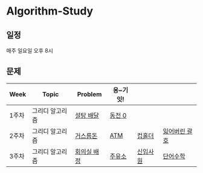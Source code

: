 # Algorithm-Study

## 일정
매주 일요일 오후 8시

## 문제
| Week | Topic | Problem | 응~기잇! | | |
| --- | --- | --- | --- | --- | --- |
| 1주차 | 그리디 알고리즘 | [설탕 배달](https://www.acmicpc.net/problem/2839) | [동전 0](https://www.acmicpc.net/problem/11047) | | |
| 2주차 | 그리디 알고리즘 | [거스름돈](https://www.acmicpc.net/problem/5585) | [ATM](https://www.acmicpc.net/problem/11399) | [컵홀더](https://www.acmicpc.net/problem/2810) | [잃어버린 괄호](https://www.acmicpc.net/problem/1541) |
| 3주차 | 그리디 알고리즘 | [회의실 배정](https://www.acmicpc.net/problem/1931) | [주유소](https://www.acmicpc.net/problem/13305) | [신입사원](https://www.acmicpc.net/problem/1946) | [단어수학](https://www.acmicpc.net/problem/1339) |
